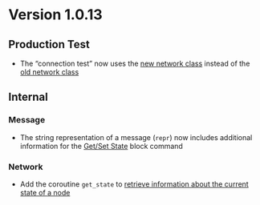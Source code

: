 # Version 1.0.13

## Production Test

- The “connection test” now uses the [new network class](../../mytoolit/can/network.py) instead of the [old network class](../../mytoolit/old/network.py)

## Internal

### Message

- The string representation of a message (`repr`) now includes additional information for the [Get/Set State](https://mytoolit.github.io/Documentation/#command:get-set-state) block command

### Network

- Add the coroutine `get_state` to [retrieve information about the current state of a node](https://mytoolit.github.io/Documentation/#command:get-set-state)
